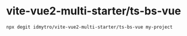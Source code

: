 # vite-vue2-multi-starter/ts-bs-vue

```
npx degit idmytro/vite-vue2-multi-starter/ts-bs-vue my-project
```

